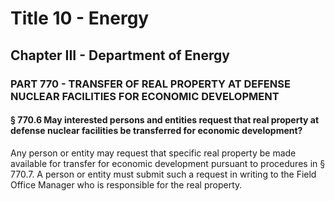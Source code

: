 
# Title 10 - Energy
## Chapter III - Department of Energy
### PART 770 - TRANSFER OF REAL PROPERTY AT DEFENSE NUCLEAR FACILITIES FOR ECONOMIC DEVELOPMENT
#### § 770.6 May interested persons and entities request that real property at defense nuclear facilities be transferred for economic development?

Any person or entity may request that specific real property be made available for transfer for economic development pursuant to procedures in § 770.7. A person or entity must submit such a request in writing to the Field Office Manager who is responsible for the real property.
